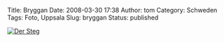 Title: Bryggan
Date: 2008-03-30 17:38
Author: tom
Category: Schweden
Tags: Foto, Uppsala
Slug: bryggan
Status: published

[![Der
Steg](http://www.fiket.de/pic/bryggaunder_s.jpg "Der Steg")](http://www.fiket.de/pic/bryggaunder_l.jpg)


